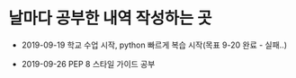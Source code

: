 # 날마다 공부한 내역 작성하는 곳

* 2019-09-19 학교 수업 시작, python 빠르게 복습 시작(목표 9-20 완료 - 실패..)

* 2019-09-26 PEP 8 스타일 가이드 공부
